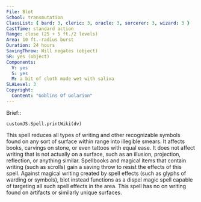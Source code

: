 ```yaml
---
File: Blot
School: transmutation
ClassList: { bard: 3, cleric: 3, oracle: 3, sorcerer: 3, wizard: 3 }
CastTime: standard action
Range: close (25 + 5 ft./2 levels)
Area: 10 ft.-radius burst
Duration: 24 hours
SavingThrow: Will negates (object)
SR: yes (object)
Components:
  V: yes
  S: yes
  M: a bit of cloth made wet with saliva
SLALevel: 3
Copyright:
  Content: "Goblins Of Golarion"
---
```

Brief:: 

```dataviewjs
customJS.Spell.printWiki(dv)
```

This spell reduces all types of writing and other recognizable symbols found on any sort of surface within range into illegible smears. It affects books, carvings on stone, or even tattoos with equal ease. It does not affect writing that is not actually on a surface, such as an illusion, projection, reflection, or anything similar. Spellbooks and magical items that contain writing (such as scrolls) gain a saving throw to resist the effects of this spell. Against magical writing created by spell effects (such as glyphs of warding or symbols), blot instead functions as a dispel magic spell capable of targeting all such spell effects in the area. This spell has no on writing found on artifacts or similarly unique surfaces.
